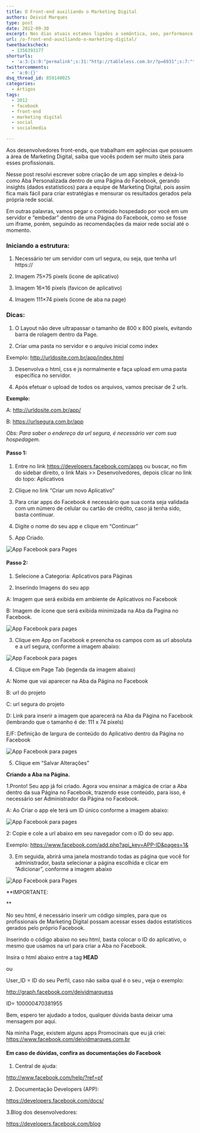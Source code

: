 ```yaml
---
title: O Front-end auxiliando o Marketing Digital
authors: Deivid Marques
type: post
date: 2012-09-30
excerpt: Nos dias atuais estamos ligados a semântica, seo, performance, boas práticas, entre outros assuntos, que tal ajudar também a equipe de Marketing Digital?
url: /o-front-end-auxiliando-o-marketing-digital/
tweetbackscheck:
  - 1356393177
shorturls:
  - 'a:3:{s:9:"permalink";s:31:"http://tableless.com.br/?p=6931";s:7:"tinyurl";s:26:"http://tinyurl.com/9f6pe3t";s:4:"isgd";s:19:"http://is.gd/Lspqc2";}'
twittercomments:
  - 'a:0:{}'
dsq_thread_id: 859140025
categories:
  - Artigos
tags:
  - 2012
  - facebook
  - front-end
  - marketing digital
  - social
  - socialmedia

---
```

Aos desenvolvedores front-ends, que trabalham em agências que possuem a área de Marketing Digital, saiba que vocês podem ser muito úteis para esses profissionais.
  
Nesse post resolvi escrever sobre criação de um app simples e deixá-lo como Aba Personalizada dentro de uma Página do Facebook, gerando insights (dados estatísticos) para a equipe de Marketing Digital, pois assim fica mais fácil para criar estratégias e mensurar os resultados gerados pela própria rede social.

Em outras palavras, vamos pegar o conteúdo hospedado por você em um servidor e “embedar” dentro de uma Página do Facebook, como se fosse um iframe, porém, seguindo as recomendações da maior rede social até o momento.

### Iniciando a estrutura:

1. Necessário ter um servidor com url segura, ou seja, que tenha url https://
  
2. Imagem 75&#215;75 pixels (icone de aplicativo)
  
3. Imagem 16&#215;16 pixels (favicon de aplicativo)
  
4. Imagem 111&#215;74 pixels (icone de aba na page)

### Dicas:

1. O Layout não deve ultrapassar o tamanho de 800 x 800 pixels, evitando barra de rolagem dentro da Page.
  
2. Criar uma pasta no servidor e o arquivo inicial como index
  
Exemplo: http://urldosite.com.br/app/index.html
  
3. Desenvolva o html, css e js normalmente e faça upload em uma pasta específica no servidor.
  
4. Após efetuar o upload de todos os arquivos, vamos precisar de 2 urls.

**Exemplo:**
  
A: http://urldosite.com.br/app/
  
B: https://urlsegura.com.br/app

_Obs: Para saber o endereço da url segura, é necessário ver com sua hospedagem._

#### Passo 1:

1. Entre no link <a title="Área de desenvolvimento de app do Facebook" href="https://developers.facebook.com/apps" target="_blank">https://developers.facebook.com/apps</a> ou buscar, no fim do sidebar direito, o link Mais >> Desenvolvedores, depois clicar no link do topo: Aplicativos
  
2. Clique no link “Criar um novo Aplicativo”
  
3. Para criar apps do Facebook é necessário que sua conta seja validada com um número de celular ou cartão de crédito, caso já tenha sido, basta continuar.
  
4. Digite o nome do seu app e clique em “Continuar”
  
5. App Criado.

![App Facebook para Pages][1]

#### Passo 2: 

1. Selecione a Categoria: Aplicativos para Páginas
  
2. Inserindo Imagens do seu app
  
A: Imagem que será exibida em ambiente de Aplicativos no Facebook
  
B: Imagem de ícone que será exibida minimizada na Aba da Pagina no Facebook.

![App Facebook para pages][2]

3. Clique em App on Facebook e preencha os campos com as url absoluta e a url segura, conforme a imagem abaixo:

![App Facebook para pages][3]

4. Clique em Page Tab (legenda da imagem abaixo)
  
A: Nome que vai aparecer na Aba da Página no Facebook
  
B: url do projeto
  
C: url segura do projeto
  
D: Link para inserir a imagem que aparecerá na Aba da Página no Facebook (lembrando que o tamanho é de: 111 x 74 pixels)
  
E/F: Definição de largura de conteúdo do Aplicativo dentro da Página no Facebook

![App Facebook para pages][4]

5. Clique em “Salvar Alterações”

**Criando a Aba na Página.**
  
1.Pronto! Seu app já foi criado. Agora vou ensinar a mágica de criar a Aba dentro da sua Página no Facebook, trazendo esse conteúdo, para isso, é necessário ser Administrador da Página no Facebook.
  
A: Ao Criar o app ele terá um ID único conforme a imagem abaixo:

![App Facebook para pages][5]

2: Copie e cole a url abaixo em seu navegador com o ID do seu app.
  
Exemplo: https://www.facebook.com/add.php?api_key=APP-ID&pages=1&

3. Em seguida, abrirá uma janela mostrando todas as página que você for administrador, basta selecionar a página escolhida e clicar em “Adicionar”, conforme a imagem abaixo

![App Facebook para Pages][6]

**IMPORTANTE:
  
** 
  
No seu html, é necessário inserir um código simples, para que os profissionais de Marketing Digital possam acessar esses dados estatísticos gerados pelo próprio Facebook.
  
Inserindo o código abaixo no seu html, basta colocar o ID do aplicativo, o mesmo que usamos na url para criar a Aba no Facebook.
  
Insira o html abaixo entre a tag **HEAD**

**<meta property=&#8221;fb:app_id&#8221; content=&#8221;APP-ID&#8221;>**

ou

**<meta property=&#8221;fb:admins&#8221; content=&#8221;USER_ID&#8221;/>**

User_ID = ID do seu Perfil, caso não saiba qual é o seu , veja o exemplo:

<a title="Dados do Perfil do Deivid Marques no Facebook" href="http://graph.facebook.com/deividmarquess" target="_blank">http://graph.facebook.com/deividmarquess</a>
  
ID= 100000470381955

Bem, espero ter ajudado a todos, qualquer dúvida basta deixar uma mensagem por aqui.
  
Na minha Page, existem alguns apps Promocinais que eu já criei: <a title="Página do Deivid Marques" href="https://www.facebook.com/deividmarques.com.br" target="_blank">https://www.facebook.com/deividmarques.com.br</a>

#### Em caso de dúvidas, confira as documentações do Facebook

1. Central de ajuda:
  
<a title="Central de Ajuda" href="http://www.facebook.com/help/?ref=pf" target="_blank">http://www.facebook.com/help/?ref=pf</a>
  
2. Documentação Developers (APP):
  
<a title="Documentaçao do Facebook " href="https://developers.facebook.com/docs/" target="_blank">https://developers.facebook.com/docs/</a>
  
3.Blog dos desenvolvedores:
  
<a title="Blog dos Desenvolvedores do Facebook" href="https://developers.facebook.com/blog" target="_blank">https://developers.facebook.com/blog</a>

 [1]: https://lh5.googleusercontent.com/4difRBMeCIeY17-CtclLKkUyguliSxePUsLDcgLfYPkeq07M-6W4IfibX_Y1-_xY7pYp1ezKwFVVpZjuOyLtuu7_mbBz1TJqC-OncFMpih2eKRtXYY0s
 [2]: https://lh6.googleusercontent.com/U7xO8qBBa7Jm6SDvfZtVGMqpvvpSoCopfM_bPEVMrjK0Kc0eTNYD8S8k3YapwG2OPxu-TKHOAhKikPUYLL5C_a4WHBnkXRaADDQoaXH_nl4LqVUJ9jMS
 [3]: https://lh4.googleusercontent.com/Uydm1ezb9Zrim0LAlwZ7mddxVD5oEkUGyL8YokrvVDmZkNJqvRt0YxFhr8q8JLdYh8GoTka-4Avqu0nIPXq6oeRz3yis_2eG_S3PfOshJLdF5i0VwTjy
 [4]: https://lh5.googleusercontent.com/-3aHe8lIzfyWxuwl1pFD19RX_Sd_bdQwNuzk2ow32CYbpgb_H8C4zhKj68k5cRB1KEdoQNxZ4qrCE4p0StQwxT1gHBiTWf-PqY_ME1U92nxygovuf7eM
 [5]: https://lh4.googleusercontent.com/oojacp-bM6uAroruxVTbqrXpeY8y2_vCXr_aYHylYNA_XmXO9cDSRlWESRn5rkyrHAqgenoj4GuzoofkuKglBkR1a7l4X1M3Jm4C3CSfO1ByWENrMzvo
 [6]: https://lh3.googleusercontent.com/s5Kg7J__SH27XBF06K3VlV9_aFy4ZWsOEh8-Wjn7eD9_-N6fZQkt2EcuEdh6KktrblGFcm9Y2keG5Qnf0jCcP8iFZg1QZGfPdSNf7pZOAgC9cuEPG8Ix